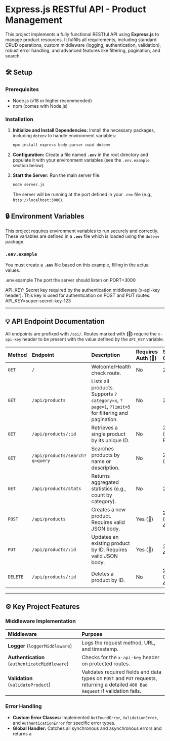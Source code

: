# Express.js RESTful API - Product Management

This project implements a fully functional RESTful API using **Express.js** to manage product resources. It fulfills all requirements, including standard CRUD operations, custom middleware (logging, authentication, validation), robust error handling, and advanced features like filtering, pagination, and search.

## 🛠️ Setup

### Prerequisites

* Node.js (v18 or higher recommended)
* npm (comes with Node.js)

### Installation

1.  **Initialize and Install Dependencies:**
    Install the necessary packages, including `dotenv` to handle environment variables:
    ```bash
    npm install express body-parser uuid dotenv
    ```

2.  **Configuration:**
    Create a file named **`.env`** in the root directory and populate it with your environment variables (see the `.env.example` section below).

3.  **Start the Server:**
    Run the main server file:
    ```bash
    node server.js
    ```
    The server will be running at the port defined in your `.env` file (e.g., `http://localhost:3000`).

## 🔒 Environment Variables

This project requires environment variables to run securely and correctly. These variables are defined in a **`.env`** file which is loaded using the `dotenv` package.

### `.env.example`

You must create a **`.env`** file based on this example, filling in the actual values.

.env.example
The port the server should listen on
PORT=3000

API_KEY: Secret key required by the authentication middleware (x-api-key header).
This key is used for authentication on POST and PUT routes.
API_KEY=super-secret-key-123


---

## 💡 API Endpoint Documentation

All endpoints are prefixed with `/api/`. Routes marked with **(🔑)** require the `x-api-key` header to be present with the value defined by the `API_KEY` variable.

| Method | Endpoint | Description | Requires Auth (🔑) | Status Codes |
| :--- | :--- | :--- | :--- | :--- |
| `GET` | `/` | Welcome/Health check route. | No | 200 |
| `GET` | `/api/products` | Lists all products. Supports `?category=x`, `?page=1`, `?limit=5` for filtering and pagination. | No | 200 |
| `GET` | `/api/products/:id` | Retrieves a single product by its unique ID. | No | 200, **404** (Not Found) |
| `GET` | `/api/products/search?q=query` | Searches products by name or description. | No | 200, **400** (Validation) |
| `GET` | `/api/products/stats` | Returns aggregated statistics (e.g., count by category). | No | 200 |
| `POST` | `/api/products` | Creates a new product. Requires valid JSON body. | Yes (🔑) | **201** (Created), **400**, **401** |
| `PUT` | `/api/products/:id` | Updates an existing product by ID. Requires valid JSON body. | Yes (🔑) | 200, **400**, **401**, **404** |
| `DELETE` | `/api/products/:id` | Deletes a product by ID. | No | **204** (No Content), **404** |

---

## ⚙️ Key Project Features

### Middleware Implementation

| Middleware | Purpose |
| :--- | :--- |
| **Logger** (`loggerMiddleware`) | Logs the request method, URL, and timestamp. |
| **Authentication** (`authenticateMiddleware`) | Checks for the `x-api-key` header on protected routes. |
| **Validation** (`validateProduct`) | Validates required fields and data types on `POST` and `PUT` requests, returning a detailed `400 Bad Request` if validation fails. |

### Error Handling

* **Custom Error Classes:** Implemented `NotFoundError`, `ValidationError`, and `AuthenticationError` for specific error types.
* **Global Handler:** Catches all synchronous and asynchronous errors and returns a